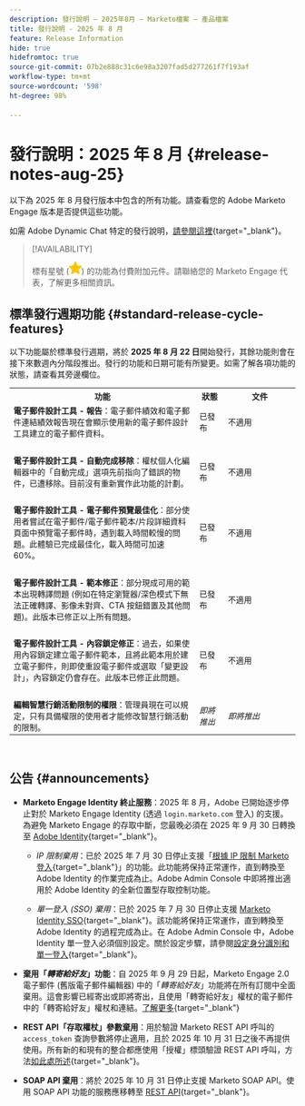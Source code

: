 ```yaml
---
description: 發行說明 — 2025年8月 — Marketo檔案 — 產品檔案
title: 發行說明 - 2025 年 8 月
feature: Release Information
hide: true
hidefromtoc: true
source-git-commit: 07b2e888c31c6e98a3207fad5d277261f7f193af
workflow-type: tm+mt
source-wordcount: '598'
ht-degree: 98%

---
```


# 發行說明：2025 年 8 月 {#release-notes-aug-25}

以下為 2025 年 8 月發行版本中包含的所有功能。請查看您的 Adobe Marketo Engage 版本是否提供這些功能。

如需 Adobe Dynamic Chat 特定的發行說明，[請參閱這裡](/help/marketo/release-notes/dynamic-chat.md){target="_blank"}。

>[!AVAILABILITY]
>
>標有星號 (![星號](assets/yellow-star.png)) 的功能為付費附加元件。請聯絡您的 Marketo Engage 代表，了解更多相關資訊。

## 標準發行週期功能 {#standard-release-cycle-features}

以下功能屬於標準發行週期，將於 **2025 年 8 月 22 日**&#x200B;開始發行，其餘功能則會在接下來數週內分階段推出。發行的功能和日期可能有所變更。如需了解各項功能的狀態，請查看其旁邊欄位。

<table style="table-layout:auto">
 <tbody>
 <tr>
   <th style="width:65%">功能</th>
   <th style="width:10%">狀態</th>
   <th style="width:25%">文件</th>
  </tr>
  <tr>
   <td><strong>電子郵件設計工具 - 報告</strong>：電子郵件績效和電子郵件連結績效報告現在會顯示使用新的電子郵件設計工具建立的電子郵件資料。</td>
   <td>已發布</td>
   <td>不適用</td>
  </tr>
  <tr>
   <td> </td>
   <td> </td>
   <td> </td>
  </tr>
  <tr>
   <td><strong>電子郵件設計工具 - 自動完成移除</strong>：權杖個人化編輯器中的「自動完成」選項先前指向了錯誤的物件，已遭移除。目前沒有重新實作此功能的計劃。</td>
   <td>已發布</td>
   <td>不適用</td>
  </tr>
  <tr>
   <td> </td>
   <td> </td>
   <td> </td>
  </tr>
  <tr>
   <td><strong>電子郵件設計工具 - 電子郵件預覽最佳化</strong>：部分使用者嘗試在電子郵件/電子郵件範本/片段詳細資料頁面中預覽電子郵件時，遇到載入時間較慢的問題。此體驗已完成最佳化，載入時間可加速 60%。</td>
   <td>已發布</td>
   <td>不適用</td>
  </tr>
  <tr>
   <td> </td>
   <td> </td>
   <td> </td>
  </tr>
  <tr>
   <td><strong>電子郵件設計工具 - 範本修正</strong>：部分現成可用的範本出現轉譯問題 (例如在特定瀏覽器/深色模式下無法正確轉譯、影像未對齊、CTA 按鈕錯置及其他問題)。此版本已修正以上所有問題。</td>
   <td>已發布</td>
   <td>不適用</td>
  </tr>
  <tr>
   <td> </td>
   <td> </td>
   <td> </td>
  </tr>
  <tr>
   <td><strong>電子郵件設計工具 - 內容鎖定修正</strong>：過去，如果使用內容鎖定建立電子郵件範本，且將此範本用於建立電子郵件，則即使重設電子郵件或選取「變更設計」，內容鎖定仍會存在。此版本已修正此問題。</td>
   <td>已發布</td>
   <td>不適用</td>
  </tr>
  <tr>
   <td> </td>
   <td> </td>
   <td> </td>
  </tr>
  <tr>
   <td><strong>編輯智慧行銷活動限制的權限</strong>：管理員現在可以規定，只有具備權限的使用者才能修改智慧行銷活動的限制。</td>
   <td><i>即將推出</i></td>
   <td><i>即將推出</i></td>
  </tr>
  </tbody>
</table>
<br/>

## 公告 {#announcements}

* **Marketo Engage Identity 終止服務**：2025 年 8 月，Adobe 已開始逐步停止對於 Marketo Engage Identity (透過 `login.marketo.com` 登入) 的支援。為避免 Marketo Engage 的存取中斷，您最晚必須在 2025 年 9 月 30 日轉換至 [Adobe Identity](https://experienceleague.adobe.com/zh-hant/docs/marketo/using/product-docs/administration/marketo-with-adobe-identity/adobe-identity-management-overview){target="_blank"}。

   * _IP 限制棄用_：已於 2025 年 7 月 30 日停止支援「[根據 IP 限制 Marketo 登入](https://experienceleague.adobe.com/zh-hant/docs/marketo/using/product-docs/administration/settings/restrict-marketo-logins-based-on-ip){target="_blank"}」的功能。此功能將保持正常運作，直到轉換至 Adobe Identity 的作業完成為止。Adobe Admin Console 中即將推出適用於 Adobe Identity 的全新位置型存取控制功能。

   * _單一登入 (SSO) 棄用_：已於 2025 年 7 月 30 日停止支援 [Marketo Identity SSO](https://experienceleague.adobe.com/zh-hant/docs/marketo/using/product-docs/administration/additional-integrations/add-single-sign-on-to-a-portal){target="_blank"}。該功能將保持正常運作，直到轉換至 Adobe Identity 的過程完成為止。在 Adobe Admin Console 中，Adobe Identity 單一登入必須個別設定。關於設定步驟，請參閱[設定身分識別和單一登入](https://helpx.adobe.com/tw/enterprise/using/set-up-identity.html){target="_blank"}。

* **棄用「_轉寄給好友_」功能**：自 2025 年 9 月 29 日起，Marketo Engage 2.0 電子郵件 (舊版電子郵件編輯器) 中的「_轉寄給好友_」功能將在所有訂閱中全面棄用。這會影響已經寄出或即將寄出，且使用「轉寄給好友」權杖的電子郵件中的「轉寄給好友」權杖和連結。[了解更多](https://nation.marketo.com/t5/product-blogs/deprecation-of-forward-to-a-friend/ba-p/358045#M2889){target="_blank"}

* **REST API「存取權杖」參數棄用**：用於驗證 Marketo REST API 呼叫的 `access_token` 查詢參數將停止適用，且於 2025 年 10 月 31 日之後不再提供使用。所有新的和現有的整合都應使用「授權」標頭驗證 REST API 呼叫，方法[如此處所述](https://experienceleague.adobe.com/zh-hant/docs/marketo-developer/marketo/rest/authentication){target="_blank"}。

* **SOAP API 棄用**：將於 2025 年 10 月 31 日停止支援 Marketo SOAP API。使用 SOAP API 功能的服務應移轉至 [REST API](https://experienceleague.adobe.com/zh-hant/docs/marketo-developer/marketo/rest/rest-api){target="_blank"}。
